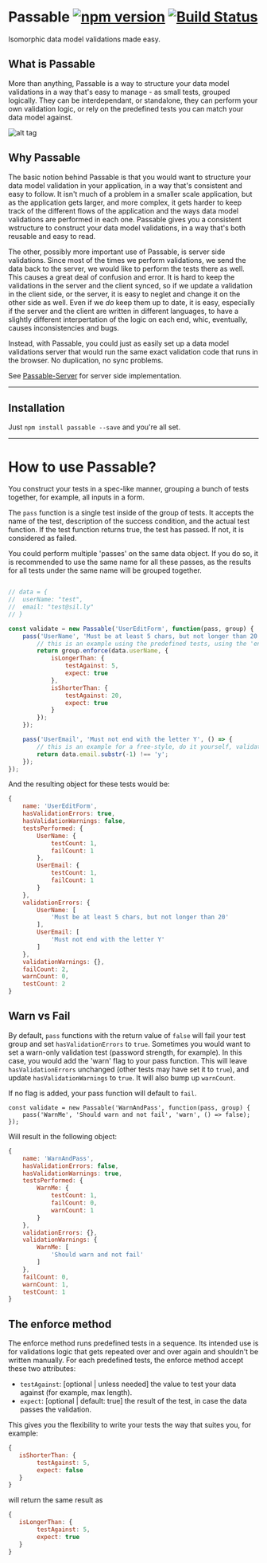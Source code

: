 # Passable [![npm version](https://badge.fury.io/js/passable.svg)](https://badge.fury.io/js/passable) [![Build Status](https://travis-ci.org/ealush/passable.svg?branch=master)](https://travis-ci.org/ealush/passable)
Isomorphic data model validations made easy.

## What is Passable
More than anything, Passable is a way to structure your data model validations in a way that's easy to manage - as small tests, grouped logically. They can be interdependant, or standalone, they can perform your own validation logic, or rely on the predefined tests you can match your data model against.

![alt tag](https://raw.githubusercontent.com/ealush/passable/diagram/passable_diagram.png)

## Why Passable
The basic notion behind Passable is that you would want to structure your data model validation in your application, in a way that's consistent and easy to follow. It isn't much of a problem in a smaller scale application, but as the application gets larger, and more complex, it gets harder to keep track of the different flows of the application and the ways data model validations are performed in each one. Passable gives you a consistent wstructure to construct your data model validations, in a way that's both reusable and easy to read.

The other, possibly more important use of Passable, is server side validations. Since most of the times we perform validations, we send the data back to the server, we would like to perform the tests there as well. This causes a great deal of confusion and error. It is hard to keep the validations in the server and the client synced, so if we update a validation in the client side, or the server, it is easy to neglet and change it on the other side as well. Even if we _do_ keep them up to date, it is easy, especially if the server and the client are written in different languages, to have a slightly different interpertation of the logic on each end, whic, eventually, causes inconsistencies and bugs.

Instead, with Passable, you could just as easily set up a data model validations server that would run the same exact validation code that runs in the browser. No duplication, no sync problems.

See [Passable-Server](https://github.com/ealush/passable-server) for server side implementation.

---

## Installation
Just `npm install passable --save` and you're all set.

---

# How to use Passable?

You construct your tests in a spec-like manner, grouping a bunch of tests together, for example, all inputs in a form.

The `pass` function is a single test inside of the group of tests. It accepts the name of the test, description of the success condition, and the actual test function.
If the test function returns true, the test has passed. If not, it is considered as failed.

You could perform multiple 'passes' on the same data object. If you do so, it is recommended to use the same name for all these passes, as the results for all tests under the same name will be grouped together.
```js

// data = {
//  userName: "test",
//  email: "test@sil.ly"
// }

const validate = new Passable('UserEditForm', function(pass, group) {
	pass('UserName', 'Must be at least 5 chars, but not longer than 20', () => {
        // this is an example using the predefined tests, using the 'enforce' method
		return group.enforce(data.userName, {
			isLongerThan: {
				testAgainst: 5,
				expect: true
			},
			isShorterThan: {
				testAgainst: 20,
				expect: true
			}
		});
	});

	pass('UserEmail', 'Must not end with the letter Y', () => {
        // this is an example for a free-style, do it yourself, validation
		return data.email.substr(-1) !== 'y';
	});
});
```

And the resulting object for these tests would be:
```js
{
    name: 'UserEditForm',
    hasValidationErrors: true,
    hasValidationWarnings: false,
    testsPerformed: {
        UserName: {
            testCount: 1,
            failCount: 1
        },
        UserEmail: {
            testCount: 1,
            failCount: 1
        }
    },
    validationErrors: {
        UserName: [
            'Must be at least 5 chars, but not longer than 20'
        ],
        UserEmail: [
            'Must not end with the letter Y'
        ]
    },
    validationWarnings: {},
    failCount: 2,
    warnCount: 0,
    testCount: 2
}
```

## Warn vs Fail
By default, `pass` functions with the return value of `false` will fail your test group and set `hasValidationErrors` to `true`. Sometimes you would want to set a warn-only validation test (password strength, for example). In this case, you would add the 'warn' flag to your pass function.
This will leave `hasValidationErrors` unchanged (other tests may have set it to `true`), and update `hasValidationWarnings` to `true`. It will also bump up `warnCount`.

If no flag is added, your pass function will default to `fail`.

```
const validate = new Passable('WarnAndPass', function(pass, group) {
    pass('WarnMe', 'Should warn and not fail', 'warn', () => false);
});
```

Will result in the following object:
```js
{
    name: 'WarnAndPass',
    hasValidationErrors: false,
    hasValidationWarnings: true,
    testsPerformed: {
        WarnMe: {
            testCount: 1,
            failCount: 0,
            warnCount: 1
        }
    },
    validationErrors: {},
    validationWarnings: {
        WarnMe: [
            'Should warn and not fail'
        ]
    },
    failCount: 0,
    warnCount: 1,
    testCount: 1
}
```

## The enforce method
The enforce method runs predefined tests in a sequence. Its intended use is for validations logic that gets repeated over and over again and shouldn't be written manually.
For each predefined tests, the enforce method accept these two attributes:
* `testAgainst`: [optional | unless needed] the value to test your data against (for example, max length).
* `expect`: [optional | default: true] the result of the test, in case the data passes the validation.

This gives you the flexibility to write your tests the way that suites you, for example:
```js
{
   isShorterThan: {
        testAgainst: 5,
        expect: false
   }
}
```

will return the same result as
```js
{
   isLongerThan: {
        testAgainst: 5,
        expect: true
   }
}
```
